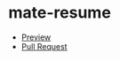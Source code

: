 # mate-resume

- [Preview](https://github.com/shyptia/mate-resume)
- [Pull Request](https://github.com/shyptia/mate-resume/pull/1/files)
